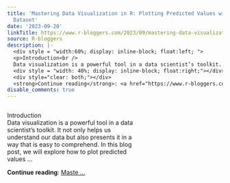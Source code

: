 ```yaml
---
title: 'Mastering Data Visualization in R: Plotting Predicted Values with the mtcars
  Dataset'
date: '2023-09-20'
linkTitle: https://www.r-bloggers.com/2023/09/mastering-data-visualization-in-r-plotting-predicted-values-with-the-mtcars-dataset/
source: R-bloggers
description: |-
  <div style = "width:60%; display: inline-block; float:left; ">
  <p>Introduction<br />
  Data visualization is a powerful tool in a data scientist’s toolkit. It not only helps us understand our data but also presents it in a way that is easy to comprehend. In this blog post, we will explore how to plot predicted values ...</p></div>
  <div style = "width: 40%; display: inline-block; float:right;"></div>
  <div style="clear: both;"></div>
  <strong>Continue reading</strong>: <a href="https://www.r-bloggers.com/2023/09/mastering-data-visualization-in-r-plotting-predicted-values-with-the-mtcars-dataset/">Maste ...
disable_comments: true
---
```

<div style = "width:60%; display: inline-block; float:left; ">
<p>Introduction<br />
Data visualization is a powerful tool in a data scientist’s toolkit. It not only helps us understand our data but also presents it in a way that is easy to comprehend. In this blog post, we will explore how to plot predicted values ...</p></div>
<div style = "width: 40%; display: inline-block; float:right;"></div>
<div style="clear: both;"></div>
<strong>Continue reading</strong>: <a href="https://www.r-bloggers.com/2023/09/mastering-data-visualization-in-r-plotting-predicted-values-with-the-mtcars-dataset/">Maste ...